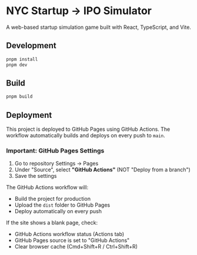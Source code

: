 # NYC Startup → IPO Simulator

A web-based startup simulation game built with React, TypeScript, and Vite.

## Development

```bash
pnpm install
pnpm dev
```

## Build

```bash
pnpm build
```

## Deployment

This project is deployed to GitHub Pages using GitHub Actions. The workflow automatically builds and deploys on every push to `main`.

### Important: GitHub Pages Settings

1. Go to repository Settings → Pages
2. Under "Source", select **"GitHub Actions"** (NOT "Deploy from a branch")
3. Save the settings

The GitHub Actions workflow will:
- Build the project for production
- Upload the `dist` folder to GitHub Pages
- Deploy automatically on every push

If the site shows a blank page, check:
- GitHub Actions workflow status (Actions tab)
- GitHub Pages source is set to "GitHub Actions"
- Clear browser cache (Cmd+Shift+R / Ctrl+Shift+R)

